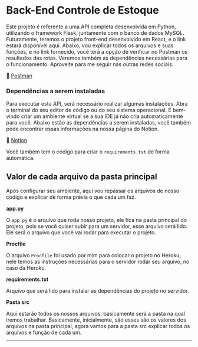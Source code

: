 # Back-End Controle de Estoque

Este projeto é referente a uma API completa desenvolvida em Python, utilizando o framework Flask, juntamente com o banco de dados MySQL. Futuramente, teremos o projeto front-end desenvolvido em React, e o link estará disponível aqui. Abaixo, vou explicar todos os arquivos e suas funções, e no link fornecido, você terá a opção de verificar no Postman os resultados das rotas. Veremos também as dependências necessárias para o funcionamento. Aproveite para me seguir nas outras redes sociais.

🔗 [Postman](https://documenter.getpostman.com/view/30843980/2sA2r535SC)

### Dependências a serem instaladas

Para executar esta API, será necessário realizar algumas instalações. Abra o terminal do seu editor de código ou do seu sistema operacional. É bem-vindo criar um ambiente virtual se a sua IDE já não cria automaticamente para você. Abaixo estão as dependências a serem instaladas, você também pode encontrar essas informações na nossa página do Notion.

🔗 [Notion](https://jolly-lodge-af5.notion.site/Api-Controle-de-estoque-informa-es-ff6d8036c4984a82b1b0e84f9905ebc7?pvs=4)

Você também tem o código para criar o `requirements.txt` de forma automática.

## Valor de cada arquivo da pasta principal

Após configurar seu ambiente, aqui vou repassar os arquivos de nosso código e explicar de forma prévia o que cada um faz.

**app.py**

O `app.py` é o arquivo que roda nosso projeto, ele fica na pasta principal do projeto, pois se você quiser subir para um servidor, esse arquivo será lido. Ele será o arquivo que você vai rodar para executar o projeto.

**Procfile**

O arquivo `Procfile` foi usado por mim para colocar o projeto no Heroku, nele temos as instruções necessárias para o servidor rodar seu arquivo, no caso da Heroku.


**requirements.txt**

Arquivo que será lido para instalar as dependências do projeto no servidor.

**Pasta src**

Aqui estarão todos os nossos arquivos, basicamente será a pasta na qual iremos trabalhar. Basicamente, inicialmente, são esses são os valores dos arquivos na pasta principal, agora vamos para a pasta src explicar todos os arquivos e função de cada um.
***

